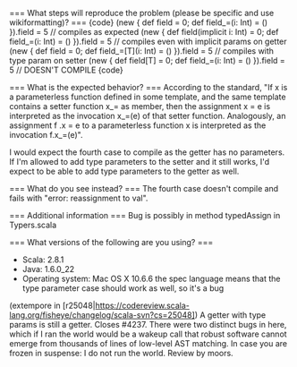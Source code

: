 === What steps will reproduce the problem (please be specific and use wikiformatting)? ===
{code}
  (new { def field = 0; def field_=(i: Int) = () }).field = 5 // compiles as expected
  (new { def field(implicit i: Int) = 0; def field_=(i: Int) = () }).field = 5 // compiles even with implicit params on getter
  (new { def field = 0; def field_=[T](i: Int) = () }).field = 5 // compiles with type param on setter
  (new { def field[T] = 0; def field_=(i: Int) = () }).field = 5 // DOESN'T COMPILE
{code} 



=== What is the expected behavior? ===
According to the standard, "If x is a parameterless function defined in some template, and the same template contains a setter function x_= as member, then the assignment x = e is interpreted as the invocation x_=(e) of that setter function. Analogously, an assignment f .x = e to a parameterless function x is interpreted as the invocation f.x_=(e)".

I would expect the fourth case to compile as the getter has no parameters.
If I'm allowed to add type parameters to the setter and it still works, I'd expect to be able to add type parameters to the getter as well.


=== What do you see instead? ===
The fourth case doesn't compile and fails with "error: reassignment to val".

=== Additional information ===
Bug is possibly in method typedAssign in Typers.scala

=== What versions of the following are you using? ===
  - Scala: 2.8.1
  - Java: 1.6.0_22
  - Operating system: Mac OS X 10.6.6
the spec language means that the type parameter case should work as well, so it's a bug

(extempore in [r25048|https://codereview.scala-lang.org/fisheye/changelog/scala-svn?cs=25048]) A getter with type params is still a getter.  Closes #4237.
There were two distinct bugs in here, which if I ran the world
would be a wakeup call that robust software cannot emerge from
thousands of lines of low-level AST matching.  In case you are
frozen in suspense: I do not run the world.  Review by moors.
